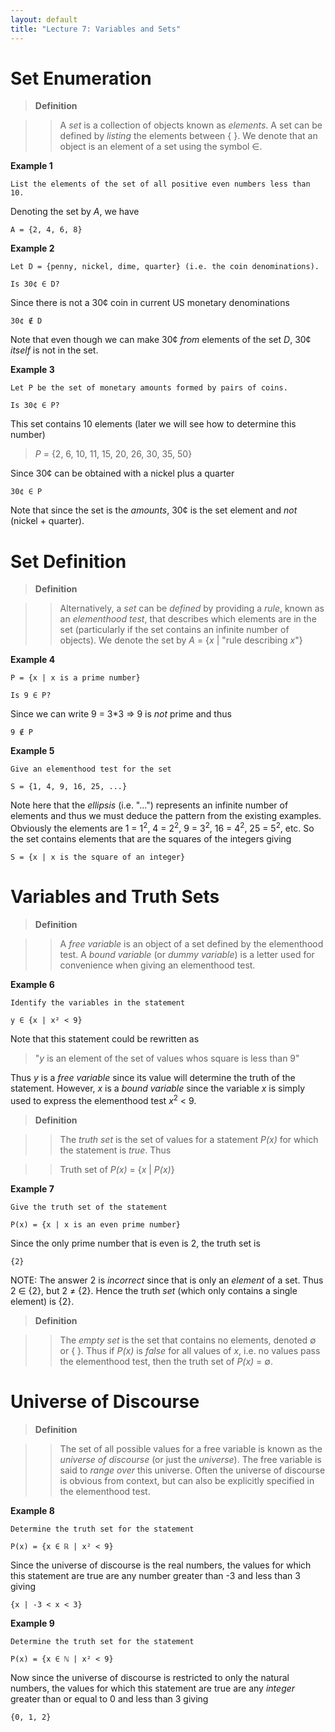 ```yaml
---
layout: default
title: "Lecture 7: Variables and Sets"
---
```


Set Enumeration
===============

> **Definition**

> > A *set* is a collection of objects known as *elements*. A set can be
> > defined by *listing* the elements between { }. We denote that an object
> >is an element of a set using the symbol ∈.

**Example 1**

    List the elements of the set of all positive even numbers less than 10.

Denoting the set by *A*, we have

    A = {2, 4, 6, 8}

**Example 2**

    Let D = {penny, nickel, dime, quarter} (i.e. the coin denominations).

    Is 30¢ ∈ D?

Since there is not a 30¢ coin in current US monetary denominations

    30¢ ∉ D

Note that even though we can make 30¢ *from* elements of the set *D*,
30¢ *itself* is not in the set.

**Example 3**

    Let P be the set of monetary amounts formed by pairs of coins.

    Is 30¢ ∈ P?

This set contains 10 elements (later we will see how to determine this
number)

> *P* = {2, 6, 10, 11, 15, 20, 26, 30, 35, 50}

Since 30¢ can be obtained with a nickel plus a quarter

    30¢ ∈ P

Note that since the set is the *amounts*, 30¢ is the set element and
*not* (nickel + quarter).

Set Definition
==============

> **Definition**

> > Alternatively, a *set* can be *defined* by providing a *rule*, known as
> > an *elementhood test*, that describes which elements are in the set
> > (particularly if the set contains an infinite number of objects). We
> > denote the set by *A* = {*x* \| \"rule describing *x*\"}

**Example 4**

    P = {x | x is a prime number}

    Is 9 ∈ P?

Since we can write 9 = 3\*3 ⇒ 9 is *not* prime and thus

    9 ∉ P

**Example 5**

    Give an elementhood test for the set

    S = {1, 4, 9, 16, 25, ...}

Note here that the *ellipsis* (i.e. "...") represents an infinite
number of elements and thus we must deduce the pattern from the existing
examples. Obviously the elements are 1 = 1<sup>2</sup>, 4 = 2<sup>2</sup>, 9 = 3<sup>2</sup>, 16 = 4<sup>2</sup>, 25 = 5<sup>2</sup>, etc. So the set contains elements that are the squares of the integers giving

    S = {x | x is the square of an integer}

Variables and Truth Sets
========================

> **Definition**

> > A *free variable* is an object of a set defined by the elementhood test.
> > A *bound variable* (or *dummy variable*) is a letter used for
> > convenience when giving an elementhood test.

**Example 6**

    Identify the variables in the statement

    y ∈ {x | x² < 9}

Note that this statement could be rewritten as

> "*y* is an element of the set of values whos square is less than 9"

Thus *y* is a *free variable* since its value will determine the truth
of the statement. However, *x* is a *bound variable* since the variable
*x* is simply used to express the elementhood test *x*<sup>2</sup> < 9.

> **Definition**

> > The *truth set* is the set of values for a statement *P(x)* for which
> > the statement is *true*. Thus

> > Truth set of *P(x)* = {*x* \| *P(x)*}


**Example 7**

    Give the truth set of the statement

    P(x) = {x | x is an even prime number}

Since the only prime number that is even is 2, the truth set is

    {2}

NOTE: The answer 2 is *incorrect* since that is only an *element* of a
set. Thus 2 ∈ {2}, but 2 ≠ {2}. Hence the truth *set* (which only
contains a single element) is {2}.

> **Definition**

> > The *empty set* is the set that contains no elements, denoted ∅ or { }.
> > Thus if *P(x)* is *false* for all values of *x*, i.e. no values pass the
> > elementhood test, then the truth set of *P(x)* = ∅.

Universe of Discourse
=====================

> **Definition**

> > The set of all possible values for a free variable is known as the
> > *universe of discourse* (or just the *universe*). The free variable is
> > said to *range over* this universe. Often the universe of discourse is
> > obvious from context, but can also be explicitly specified in the
> > elementhood test.

**Example 8**

    Determine the truth set for the statement

    P(x) = {x ∈ ℝ | x² < 9}
    
Since the universe of discourse is the real numbers, the values for
which this statement are true are any number greater than -3 and less
than 3 giving

    {x | -3 < x < 3}

**Example 9**

    Determine the truth set for the statement

    P(x) = {x ∈ ℕ | x² < 9}

Now since the universe of discourse is restricted to only the natural
numbers, the values for which this statement are true are any *integer*
greater than or equal to 0 and less than 3 giving

    {0, 1, 2}
